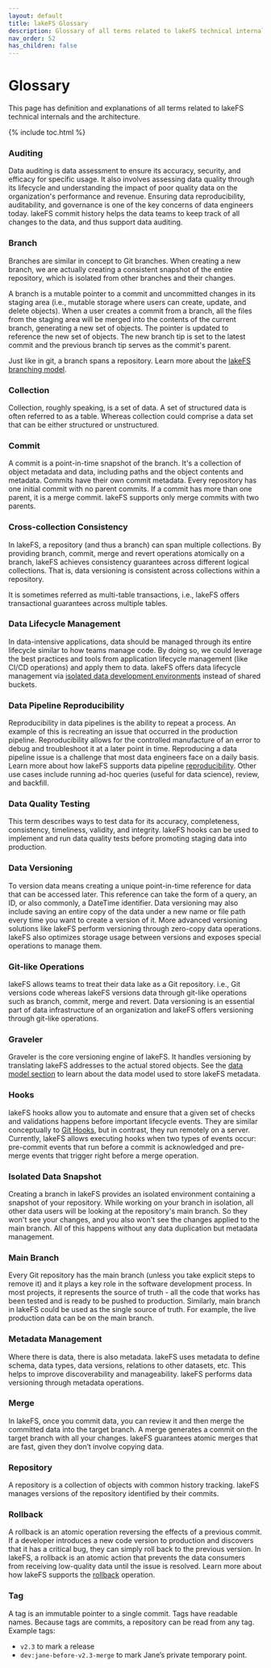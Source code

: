 ```yaml
---
layout: default
title: lakeFS Glossary
description: Glossary of all terms related to lakeFS technical internals and the architecture
nav_order: 52
has_children: false
---
```


# Glossary
This page has definition and explanations of all terms related to lakeFS technical internals and the architecture.

{% include toc.html %}

### Auditing
Data auditing is data assessment to ensure its accuracy, security, and efficacy for specific usage. It also involves assessing data quality through its lifecycle and understanding the impact of poor quality data on the organization's performance and revenue. Ensuring data reproducibility, auditability, and governance is one of the key concerns of data engineers today. lakeFS commit history helps the data teams to keep track of all changes to the data, and thus support data auditing.

### Branch

Branches are similar in concept to Git branches.
When creating a new branch, we are actually creating a consistent snapshot of the entire repository, which is isolated from other branches and their changes.

A branch is a mutable pointer to a commit and uncommitted changes in its staging area (i.e., mutable storage where users can create, update, and delete objects). When a user creates a commit from a branch, all the files from the staging area will be merged into the contents of the current branch, generating a new set of objects. The pointer is updated to reference the new set of objects. The new branch tip is set to the latest commit and the previous branch tip serves as the commit's parent. 

Just like in git, a branch spans a repository. Learn more about the [lakeFS branching model](/understand/branching-model.md).

### Collection
Collection, roughly speaking, is a set of data. A set of structured data is often referred to as a table. Whereas collection could comprise a data set that can be either structured or unstructured.

### Commit
A commit is a point-in-time snapshot of the branch. It's a collection of object metadata and data, including paths and the object contents and metadata. Commits have their own commit metadata. Every repository has one initial commit with no parent commits. If a commit has more than one parent, it is a merge commit. lakeFS supports only merge commits with two parents.

### Cross-collection Consistency
In lakeFS, a repository (and thus a branch) can span multiple collections. By providing branch, commit, merge and revert operations atomically on a branch, lakeFS achieves consistency guarantees across different logical collections. That is, data versioning is consistent across collections within a repository.

It is sometimes referred as multi-table transactions, i.e., lakeFS offers transactional guarantees across multiple tables.

<!---Learn more about cross-collection consistency here (link to CCC blog) -->

### Data Lifecycle Management
In data-intensive applications, data should be managed through its entire lifecycle similar to how teams manage code. By doing so, we could leverage the best practices and tools from application lifecycle management (like CI/CD operations) and apply them to data. lakeFS offers data lifecycle management via [isolated data development environments](/use_cases/iso_env.md) instead of shared buckets.

### Data Pipeline Reproducibility
Reproducibility in data pipelines is the ability to repeat a process. An example of this is recreating an issue that occurred in the production pipeline. Reproducibility allows for the controlled manufacture of an error to debug and troubleshoot it at a later point in time. Reproducing a data pipeline issue is a challenge that most data engineers face on a daily basis. Learn more about how lakeFS supports data pipeline [reproducibility](/use_cases/reproducibility.md). Other use cases include running ad-hoc queries (useful for data science), review, and backfill.

### Data Quality Testing
This term describes ways to test data for its accuracy, completeness, consistency, timeliness, validity, and integrity. lakeFS hooks can be used to implement and run data quality tests before promoting staging data into production. 

### Data Versioning
To version data means creating a unique point-in-time reference for data that can be accessed later. This reference can take the form of a query, an ID, or also commonly, a DateTime identifier. Data versioning may also include saving an entire copy of the data under a new name or file path every time you want to create a version of it. More advanced versioning solutions like lakeFS perform versioning through zero-copy data operations. lakeFS also optimizes storage usage between versions and exposes special operations to manage them.

### Git-like Operations
lakeFS allows teams to treat their data lake as a Git repository. i.e., Git versions code whereas lakeFS versions data through git-like operations such as branch, commit, merge and revert. Data versioning is an essential part of data infrastructure of an organization and lakeFS offers versioning through git-like operations.

### Graveler
Graveler is the core versioning engine of lakeFS. It handles versioning by translating lakeFS addresses to the actual stored objects. See the [data model section](/understand/versioning-internals.md) to learn about the data model used to store lakeFS metadata.

### Hooks
lakeFS hooks allow you to automate and ensure that a given set of checks and validations happens before important lifecycle events. They are similar conceptually to [Git Hooks](https://git-scm.com/docs/githooks), but in contrast, they run remotely on a server. Currently, lakeFS allows executing hooks when two types of events occur: pre-commit events that run before a commit is acknowledged and pre-merge events that trigger right before a merge operation. 

### Isolated Data Snapshot
Creating a branch in lakeFS provides an isolated environment containing a snapshot of your repository. While working on your branch in isolation, all other data users will be looking at the repository's main branch. So they won't see your changes, and you also won't see the changes applied to the main branch. All of this happens without any data duplication but metadata management.

### Main Branch
Every Git repository has the main branch (unless you take explicit steps to remove it) and it plays a key role in the software development process. In most projects, it represents the source of truth - all the code that works has been tested and is ready to be pushed to production. Similarly, main branch in lakeFS could be used as the single source of truth. For example, the live production data can be on the main branch. 

### Metadata Management
Where there is data, there is also metadata. lakeFS uses metadata to define schema, data types, data versions, relations to other datasets, etc. This helps to improve discoverability and manageability. lakeFS performs data versioning through metadata operations. 

### Merge
In lakeFS, once you commit data, you can review it and then merge the committed data into the target branch. A merge generates a commit on the target branch with all your changes. lakeFS guarantees atomic merges that are fast, given they don’t involve copying data. 

### Repository
A repository is a collection of objects with common history tracking. lakeFS manages versions of the repository identified by their commits. 

### Rollback
A rollback is an atomic operation reversing the effects of a previous commit. If a developer introduces a new code version to production and discovers that it has a critical bug, they can simply roll back to the previous version. In lakeFS, a rollback is an atomic action that prevents the data consumers from receiving low-quality data until the issue is resolved. Learn more about how lakeFS supports the [rollback](/use_cases/rollback.md) operation.

### Tag
A tag is an immutable pointer to a single commit. Tags have readable names. Because tags are commits, a repository can be read from any tag. Example tags:

- `v2.3` to mark a release 
- `dev:jane-before-v2.3-merge` to mark Jane’s private temporary point.

